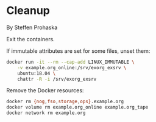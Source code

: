 # Cleanup
By Steffen Prohaska
<!--@@VERSIONINC@@-->

Exit the containers.

If immutable attributes are set for some files, unset them:

```bash
docker run -it --rm --cap-add LINUX_IMMUTABLE \
    -v example.org_online:/srv/exorg_exsrv \
    ubuntu:18.04 \
    chattr -R -i /srv/exorg_exsrv
```

Remove the Docker resources:

```bash
docker rm {nog,fso,storage,ops}.example.org
docker volume rm example.org_online example.org_tape
docker network rm example.org
```

